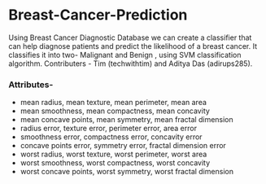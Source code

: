 # Breast-Cancer-Prediction
Using Breast Cancer Diagnostic Database we can create a classifier that can help diagnose patients and predict the likelihood of a breast cancer. It classifies it into two- Malignant and Benign , using SVM classification algorithm.
Contributers - Tim (techwithtim) and Aditya Das (adirups285).

### Attributes-
* mean radius, mean texture, mean perimeter, mean area
* mean smoothness, mean compactness, mean concavity
* mean concave points, mean symmetry, mean fractal dimension
* radius error, texture error, perimeter error, area error
* smoothness error, compactness error, concavity error
* concave points error, symmetry error, fractal dimension error
* worst radius, worst texture, worst perimeter, worst area
* worst smoothness, worst compactness, worst concavity
* worst concave points, worst symmetry, worst fractal dimension


